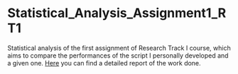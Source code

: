 # Statistical_Analysis_Assignment1_RT1
Statistical analysis of the first assignment of Research Track I course, which aims to compare the performances of the script I personally developed and a given one.
[Here](https://github.com/PerriAlessandro/Statistical_Analysis_Assignment1_RT1-/blob/main/Report_Statistics_Assignment1_RT1.pdf) you can find a detailed report of the work done.
